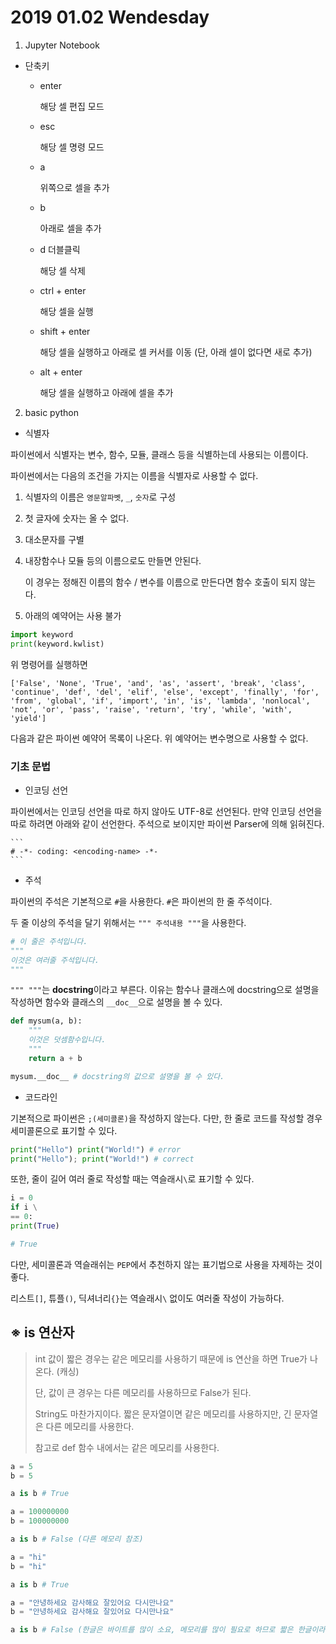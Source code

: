 # 2019 01.02 Wendesday

1. Jupyter Notebook

- 단축키

    - enter

        해당 셀 편집 모드

    - esc

        해당 셀 명령 모드

    - a

        위쪽으로 셀을 추가

    - b
        
        아래로 셀을 추가
    
    - d 더블클릭

        해당 셀 삭제

    - ctrl + enter

        해당 셀을 실행

    - shift + enter

        해당 셀을 실행하고 아래로 셀 커서를 이동 (단, 아래 셀이 없다면 새로 추가)

    - alt + enter

        해당 셀을 실행하고 아래에 셀을 추가

2. basic python

-  식별자

파이썬에서 식별자는 변수, 함수, 모듈, 클래스 등을 식별하는데 사용되는 이름이다.

파이썬에서는 다음의 조건을 가지는 이름을 식별자로 사용할 수 없다.

1. 식별자의 이름은 `영문알파벳`, `_`, `숫자`로 구성
2. 첫 글자에 숫자는 올 수 없다.
3. 대소문자를 구별
4. 내장함수나 모듈 등의 이름으로도 만들면 안된다.
    
    이 경우는 정해진 이름의 함수 / 변수를 이름으로 만든다면 함수 호출이 되지 않는다.

5. 아래의 예약어는 사용 불가

```python
import keyword
print(keyword.kwlist)
```

위 명령어를 실행하면

```
['False', 'None', 'True', 'and', 'as', 'assert', 'break', 'class', 'continue', 'def', 'del', 'elif', 'else', 'except', 'finally', 'for', 'from', 'global', 'if', 'import', 'in', 'is', 'lambda', 'nonlocal', 'not', 'or', 'pass', 'raise', 'return', 'try', 'while', 'with', 'yield']
```

다음과 같은 파이썬 예약어 목록이 나온다. 위 예약어는 변수명으로 사용할 수 없다.

### 기초 문법

- 인코딩 선언

파이썬에서는 인코딩 선언을 따로 하지 않아도 UTF-8로 선언된다. 만약 인코딩 선언을 따로 하려면 아래와 같이 선언한다. 주석으로 보이지만 파이썬 Parser에 의해 읽혀진다.

    ```
    # -*- coding: <encoding-name> -*- 
    ```

- 주석

파이썬의 주석은 기본적으로 `#`을 사용한다.
`#`은 파이썬의 한 줄 주석이다.

두 줄 이상의 주석을 달기 위해서는 `""" 주석내용 """`을 사용한다.
```python
# 이 줄은 주석입니다.
"""
이것은 여러줄 주석입니다.
"""
```

`""" """`는 **docstring**이라고 부른다. 이유는 함수나 클래스에 docstring으로 설명을 작성하면 함수와 클래스의 `__doc__`으로 설명을 볼 수 있다.

```python
def mysum(a, b):
    """
    이것은 덧셈함수입니다.
    """
    return a + b

mysum.__doc__ # docstring의 값으로 설명을 볼 수 있다.
```

- 코드라인

기본적으로 파이썬은 `;(세미콜론)`을 작성하지 않는다. 다만, 한 줄로 코드를 작성할 경우 세미콜론으로 표기할 수 있다.

```python
print("Hello") print("World!") # error
print("Hello"); print("World!") # correct
```

또한, 줄이 길어 여러 줄로 작성할 때는 역슬래시`\`로 표기할 수 있다.

```python
i = 0
if i \
== 0:
print(True)

# True
```

다만, 세미콜론과 역슬래쉬는 `PEP`에서 추천하지 않는 표기법으로 사용을 자제하는 것이 좋다.

리스트`[]`, 튜플`()`, 딕셔너리`{}`는 역슬래시`\` 없이도 여러줄 작성이 가능하다.

## ※ is 연산자

> int 값이 짧은 경우는 같은 메모리를 사용하기 때문에 is 연산을 하면 True가 나온다. (캐싱)
>
> 단, 값이 큰 경우는 다른 메모리를 사용하므로 False가 된다.
>
> String도 마찬가지이다. 짧은 문자열이면 같은 메모리를 사용하지만, 긴 문자열은 다른 메모리를 사용한다.
>
> 참고로 def 함수 내에서는 같은 메모리를 사용한다.

```python
a = 5
b = 5

a is b # True

a = 100000000
b = 100000000

a is b # False (다른 메모리 참조)

a = "hi"
b = "hi"

a is b # True

a = "안녕하세요 감사해요 잘있어요 다시만나요"
b = "안녕하세요 감사해요 잘있어요 다시만나요"

a is b # False (한글은 바이트를 많이 소요, 메모리를 많이 필요로 하므로 짧은 한글이라도 메모리를 많이 차지할 수 있다.)
```
